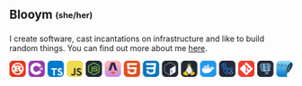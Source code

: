 ## Blooym <sub><sup>(she/her)</sup></sub>

I create software, cast incantations on infrastructure and like to build random things. You can find out more about me [here](https://blooym.dev).

<p align="center">
  <!-- Gen from https://skillicons.dev/icons?i=rust,cs,typescript,javascript,nodejs,astro,html,css,bash,linux,docker,githubactions,git,postgres,sqlite" -->
  <img src="/images/icons-tools.svg" />
</div>
